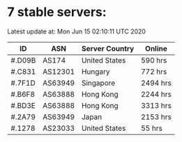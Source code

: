 # 7 stable servers:

Latest update at: Mon Jun 15 02:10:11 UTC 2020

| ID | ASN | Server Country | Online |
| -- | --- | -------------- | ------ |
| #.D09B | AS174 | United States | 590 hrs |
| #.C831 | AS12301 | Hungary | 772 hrs |
| #.7F1D | AS63949 | Singapore | 2494 hrs |
| #.B6F8 | AS63888 | Hong Kong | 2244 hrs |
| #.BD3E | AS63888 | Hong Kong | 3313 hrs |
| #.2A79 | AS63949 | Japan | 2153 hrs |
| #.1278 | AS23033 | United States | 55 hrs |

